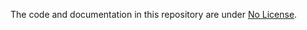 The code and documentation in this repository are under [No License](https://choosealicense.com/no-permission/).